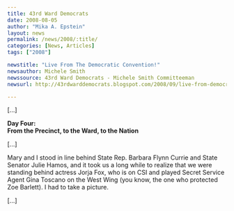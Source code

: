 ```yaml
---
title: 43rd Ward Democrats
date: 2008-08-05
author: "Mika A. Epstein"
layout: news
permalink: /news/2008/:title/
categories: [News, Articles]
tags: ["2008"]

newstitle: "Live From The Democratic Convention!"
newsauthor: Michele Smith  
newssource: 43rd Ward Democrats - Michele Smith Committeeman
newsurl: http://43rdwarddemocrats.blogspot.com/2008/09/live-from-democratic-convention.html  

---
```


[...]

**Day Four:  
From the Precinct, to the Ward, to the Nation**

[...]

Mary and I stood in line behind State Rep. Barbara Flynn Currie and State Senator Julie Hamos, and it took us a long while to realize that we were standing behind actress Jorja Fox, who is on CSI and played Secret Service Agent Gina Toscano on the West Wing (you know, the one who protected Zoe Barlett). I had to take a picture.

[...]  
